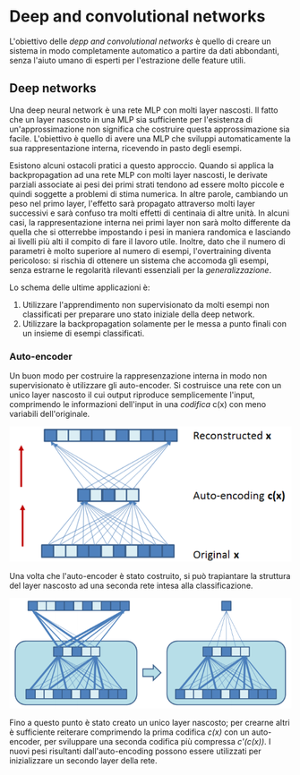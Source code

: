 # Deep and convolutional networks
L'obiettivo delle *depp and convolutional networks* è quello di creare un sistema in modo completamente automatico a partire da dati abbondanti, senza l'aiuto umano di esperti per l'estrazione delle feature utili.

## Deep networks
Una deep neural network è una rete MLP con molti layer nascosti. Il fatto che un layer nascosto in una MLP sia sufficiente per l'esistenza di un'approssimazione non significa che costruire questa approssimazione sia facile. L'obiettivo è quello di avere una MLP che sviluppi automaticamente la sua rappresentazione interna, ricevendo in pasto degli esempi.

Esistono alcuni ostacoli pratici a questo approccio. Quando si applica la backpropagation ad una rete MLP con molti layer nascosti, le derivate parziali associate ai pesi dei primi strati tendono ad essere molto piccole e quindi soggette a problemi di stima numerica. In altre parole, cambiando un peso nel primo layer, l'effetto sarà propagato attraverso molti layer successivi e sarà confuso tra molti effetti di centinaia di altre unità. In alcuni casi, la rappresentazione interna nei primi layer non sarà molto differente da quella che si otterrebbe impostando i pesi in maniera randomica e lasciando ai livelli più alti il compito di fare il lavoro utile. Inoltre, dato che il numero di parametri è molto superiore al numero di esempi, l'overtraining diventa pericoloso: si rischia di ottenere un sistema che accomoda gli esempi, senza estrarne le regolarità rilevanti essenziali per la *generalizzazione*.

Lo schema delle ultime applicazioni è:
1. Utilizzare l'apprendimento non supervisionato da molti esempi non classificati per preparare uno stato iniziale della deep network.
2. Utilizzare la backpropagation solamente per le messa a punto finali con un insieme di esempi classificati.

### Auto-encoder
Un buon modo per costruire la rappresenzazione interna in modo non supervisionato è utilizzare gli auto-encoder. Si costruisce una rete con un unico layer nascosto il cui output riproduce semplicemente l'input, comprimendo le informazioni dell'input in una *codifica* c(x) con meno variabili dell'originale.

![Auto-encoding](img/auto-encoding.png)

Una volta che l'auto-encoder è stato costruito, si può trapiantare la struttura del layer nascosto ad una seconda rete intesa alla classificazione.

![](img/mlp-network-init.png)

Fino a questo punto è stato creato un unico layer nascosto; per crearne altri è sufficiente reiterare comprimendo la prima codifica *c(x)* con un auto-encoder, per sviluppare una seconda codifica più compressa *c'(c(x))*. I nuovi pesi risultanti dall'auto-encoding possono essere utilizzati per inizializzare un secondo layer della rete.